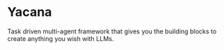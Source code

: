 # Yacana

Task driven multi-agent framework that gives you the building blocks to create anything you wish with LLMs.
